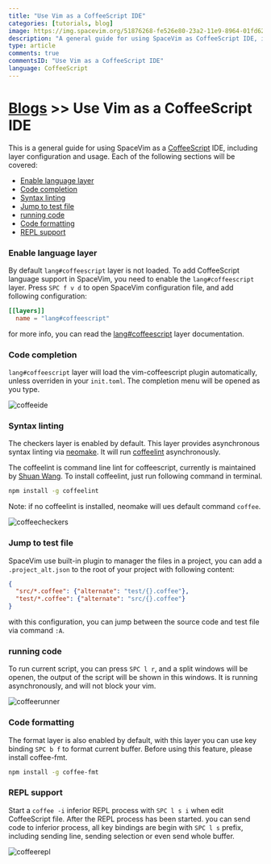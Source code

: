 ```yaml
---
title: "Use Vim as a CoffeeScript IDE"
categories: [tutorials, blog]
image: https://img.spacevim.org/51876268-fe526e80-23a2-11e9-8964-01fd62392a1f.png
description: "A general guide for using SpaceVim as CoffeeScript IDE, including layer configuration, requiems installation and usage."
type: article
comments: true
commentsID: "Use Vim as a CoffeeScript IDE"
language: CoffeeScript
---
```


# [Blogs](../blog/) >> Use Vim as a CoffeeScript IDE

This is a general guide for using SpaceVim as a [CoffeeScript](https://coffeescript.org/) IDE, including layer configuration and usage. 
Each of the following sections will be covered:

<!-- vim-markdown-toc GFM -->

- [Enable language layer](#enable-language-layer)
- [Code completion](#code-completion)
- [Syntax linting](#syntax-linting)
- [Jump to test file](#jump-to-test-file)
- [running code](#running-code)
- [Code formatting](#code-formatting)
- [REPL support](#repl-support)

<!-- vim-markdown-toc -->

### Enable language layer

By default `lang#coffeescript` layer is not loaded. To add CoffeeScript language support in SpaceVim,
you need to enable the `lang#coffeescript` layer. Press `SPC f v d` to open
SpaceVim configuration file, and add following configuration:

```toml
[[layers]]
  name = "lang#coffeescript"
```

for more info, you can read the [lang#coffeescript](../layers/lang/coffeescript/) layer documentation.

### Code completion

`lang#coffeescript` layer will load the vim-coffeescript plugin automatically, unless overriden in your `init.toml`.
The completion menu will be opened as you type.

![coffeeide](https://img.spacevim.org/51876268-fe526e80-23a2-11e9-8964-01fd62392a1f.png)

### Syntax linting

The checkers layer is enabled by default. This layer provides asynchronous syntax linting via [neomake](https://github.com/neomake/neomake).
It will run [coffeelint](https://github.com/clutchski/coffeelint) asynchronously.

The coffeelint is command line lint for coffeescript, currently is maintained by [Shuan Wang](https://github.com/swang).
To install coffeelint, just run following command in terminal.

```sh
npm install -g coffeelint
```

Note: if no coffeelint is installed, neomake will ues default command `coffee`.

![coffeecheckers](https://img.spacevim.org/51875890-bb43cb80-23a1-11e9-93b2-037e7120f5f2.png)

### Jump to test file

SpaceVim use built-in plugin to manager the files in a project,
you can add a `.project_alt.json` to the root of your project with following content:

```json
{
  "src/*.coffee": {"alternate": "test/{}.coffee"},
  "test/*.coffee": {"alternate": "src/{}.coffee"}
}
```

with this configuration, you can jump between the source code and test file via command `:A`.

### running code

To run current script, you can press `SPC l r`, and a split windows
will be openen, the output of the script will be shown in this windows.
It is running asynchronously, and will not block your vim.

![coffeerunner](https://img.spacevim.org/51877740-3f00b680-23a8-11e9-91ce-18cf147dbb95.png)

### Code formatting

The format layer is also enabled by default, with this layer you can use key binding `SPC b f` to format current buffer.
Before using this feature, please install coffee-fmt.

```sh
npm install -g coffee-fmt
```

### REPL support

Start a `coffee -i` inferior REPL process with `SPC l s i` when edit CoffeeScript file. After the REPL process has been started. you can 
send code to inferior process, all key bindings are begin with `SPC l s` prefix, including sending line, sending selection or even
send whole buffer.

![coffeerepl](https://img.spacevim.org/52127084-08f35900-266c-11e9-9efb-92fe8a014f08.png)
